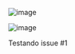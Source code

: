 ![image](https://github.com/user-attachments/assets/7a64e80c-9f1f-407a-b747-5df0cd6c80e5)


![image](https://github.com/user-attachments/assets/d3921b83-b795-486c-b286-c7b745160140)


Testando issue #1